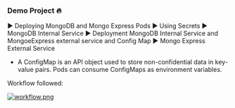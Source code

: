 ### Demo Project 🔥

►  Deploying MongoDB and Mongo Express Pods
►  Using Secrets
►  MongoDB Internal Service
►  Deployment MongoDB Internal Service and MongoeExpress external service and Config Map
►  Mongo Express External Service


- A ConfigMap is an API object used to store non-confidential data in key-value pairs. Pods can consume ConfigMaps as environment variables.


Workflow followed:

[![workflow.png](https://i.postimg.cc/1X6sspSq/workflow.png)](https://postimg.cc/jnsGhnLx)